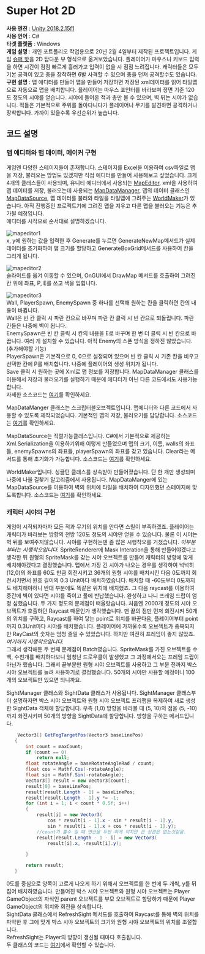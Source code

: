 # Super Hot 2D
**사용 엔진** : [Unity 2018.2.15f1](https://unity3d.com/kr/unity/whatsnew/unity-2018.2.15)   
**사용 언어** : C#   
**타겟 플렛폼** : Windows   
**게임 설명** : 개인 포트폴리오 작업용으로 20년 2월 4일부터 제작된 프로젝트입니다. 게임 [슈퍼 핫](https://store.steampowered.com/app/322500/SUPERHOT/)을 2D 탑다운 뷰 형식으로 옮겨보았습니다. 플레이어가 마우스나 키보드 입력을 하면 시간이 점점 빠르게 흘러가고 입력이 없을 시 점점 느려집니다. 캐릭터들은 모두 기본 공격이 있고 총을 장착하면 6발 사격할 수 있으며 총을 던져 공격할수도 있습니다.    
**구현 설명** : 맵 에디터를 만들어 맵을 만들어 저장하면 저장된 xml데이터를 읽어 타일맵으로 자동으로 맵을 배치합니다. 플레이어는 마우스 포인터를 바라보며 정면 기준 120도 정도의 시야를 얻습니다. 시야에 들어온 적과 총만 볼 수 있으며, 벽 뒤는 시야가 없습니다. 적들은 기본적으로 주위를 돌아다니다가 플레이어나 무기를 발견하면 공격하거나 장착합니다. 가까이 있을수록 우선순위가 높습니다.     

 ## 코드 설명
 ### 맵 에디터와 맵 데이터, 메이커 구현
 게임엔 다양한 스테이지들이 존재합니다. 스테이지를 Excel을 이용하여 csv파일로 맵을 저장, 불러오는 방법도 있겠지만 직접 에디터를 만들어 사용해보고 싶었습니다. 크게 4개의 클래스들이 사용되며, 유니티 에디터에서 사용되는 [MapEditor](Assets/Scripts/Editor/MapEditor.cs), xml을 사용하여 맵 데이터를 저장, 불러오는데 사용되는 [MapDataManager](Assets/Scripts/21.Map/MapDataManager.cs), 맵의 데이터 클래스인 [MapDataSource](Assets/Scripts/21.Map/MapDataSource.cs), 맵 데이터를 불러와 타일을 타일맵에 그려주는 [WorldMaker](Assets/Scripts/21.Map/WorldMaker.cs)가 있습니다. 아직 진행중인 프로젝트기에 그려진 맵을 지우고 다른 맵을 불러오는 기능은 추가될 예정입니다.   
 에디터를 시작으로 순서대로 설명하겠습니다.
 
 ![mapeditor1](https://user-images.githubusercontent.com/24664506/75951748-212d4b80-5ef0-11ea-8753-53d0351ef63a.JPG)   
x, y에 원하는 값을 입력한 후 Generate를 누르면 GenerateNewMap메서드가 실제 데이터를 초기화하여 맵 크기를 할당하고 GenerateBoxGrid메서드를 사용하여 칸을 그리게 됩니다.    

![mapeditor2](https://user-images.githubusercontent.com/24664506/75951750-24283c00-5ef0-11ea-9751-f5a5c971ac49.JPG)    
슬라이드를 옮겨 이동할 수 있으며, OnGUI에서 DrawMap 메서드를 호출하여 그려진 칸 위에 좌표, P, E를 쓰고 색을 입힙니다.     

![mapeditor3](https://user-images.githubusercontent.com/24664506/75951753-268a9600-5ef0-11ea-942c-66e4b56404b3.JPG)   
Wall, PlayerSpawn, EnemySpawn 중 하나를 선택해 원하는 칸을 클릭하면 칸의 내용이 바뀝니다.      
Wall은 빈 칸 클릭 시 파란 칸으로 바꾸며 파란 칸 클릭 시 빈 칸으로 되돌립니다. 파란 칸들은 나중에 벽이 됩니다.    
EnemySpawn은 빈 칸 클릭 시 칸의 내용을 E로 바꾸며 한 번 더 클릭 시 빈 칸으로 바꿉니다. 여러 개 설치할 수 있습니다. 아직 Enemy의 스폰 방식을 정하진 않았습니다. (추가해야할 기능)    
PlayerSpawn은 기본적으로 0, 0으로 설정되어 있으며 빈 칸 클릭 시 기존 칸을 비우고 선택한 칸에 P를 배치합니다. 나중에 플레이어의 생성 위치가 됩니다.    
Save 클릭 시 원하는 곳에 Xml로 맵 정보를 저장합니다. MapDataManager 클래스를 이용해서 저장과 불러오기를 실행하기 때문에 에디터가 아닌 다른 코드에서도 사용가능합니다.    
자세한 소스코드는 [여기](Assets/Scripts/Editor/MapEditor.cs)를 확인하세요.

MapDataManger 클래스는 스크립터블오브젝트입니다. 맵에디터와 다른 코드에서 사용할 수 있도록 제작되었습니다. 기본적인 맵의 저장, 불러오기를 담당합니다. 소스코드는 [여기](Assets/Scripts/21.Map/MapDataManager.cs)를 확인하세요.

MapDataSource는 직렬가능클래스입니다. C#에서 기본적으로 제공하는 Xml.Serialization을 이용하기위해 이렇게 만들었으며 맵의 크기, 이름, walls의 좌표들, enemySpawns의 좌표들, playerSpawn의 좌표를 갖고 있습니다. Clear라는 메서드를 통해 초기화가 가능합니다. 소스코드는 [여기](Assets/Scripts/21.Map/MapDataSource.cs)를 확인하세요.

WorldMaker입니다. 싱글턴 클래스를 상속받아 만들어졌습니다. 단 한 개만 생성되며 나중에 나올 길찾기 알고리즘에서 사용됩니다. MapDataManger에 있는 MapDataSource를 이용하여 벽의 위치에 타일을 배치하여 디자인했던 스테이지에 맞도록합니다. 소스코드는 [여기](Assets/Scripts/21.Map/WorldMaker.cs)를 확인하세요.

### 캐릭터 시야의 구현
 게임이 시작되자마자 모든 적과 무기의 위치를 안다면 스릴이 부족하겠죠. 플레이어는 캐릭터가 바라보는 방향의 전방 120도 정도의 시야만 얻을 수 있습니다. 물론 이 시야는 벽 뒤를 보여주지않습니다. 시야를 구현하는덴 좀 많은 시행착오를 거쳤습니다.
 *이부분부터는 시행착오입니다.* SpriteRenderer에 Mask Interation을 통해 만들어야겠다고 생각한 뒤 원형의 SpriteMask를 갖는 시야 오브젝트를 만들어 캐릭터의 방향에 맞게 배치해야겠다고 결정했습니다. 맵에서 가장 긴 시야가 나오는 경우를 생각하여 넉넉히 (12,0)의 좌표를 60도 만큼 회전시키고 36개의 원형 시야를 배치시킨 다음 0도까지 회전시키면서 원호 길이의 0.3 Unit마다 배치하였습니다. 배치할 때 -60도부터 0도까지도 배치해야하니 반대 부분에도 똑같은 위치에 배치했죠. 그 다음 raycast를 이용하여 중간에 벽이 있다면 시야를 죽이고 풀에 반납했습니다. 완성하고 나니 프레임 드랍이 엄청 심했습니다.
 두 가지 정도의 문제점이 떠올랐습니다. 처음엔 2000개 정도의 시야 오브젝트가 호출하던 Raycast 때문인가 생각했습니다. 맨 끝의 점만 먼저 회전시켜 50개의 위치를 구하고, Raycast를 하여 닿는 point로 위치를 바꾼다음, 플레이어부터 point까지 0.3Unit마다 시야를 배치했습니다. 플레이어에 가까울수록 오브젝트가 중복되지만 RayCast의 숫자는 엄청 줄일 수 있었습니다. 하지만 여전히 프레임이 좋지 않았죠. *여기까지 시행착오입니다.*   
 그래서 생각해둔 두 번째 문제점이 Batch였습니다. SpriteMask를 가진 오브젝트를 수백, 수천개를 배치하다보니 엄청난 드로우콜이 발생했고 그 과정에서오는 프레임 드랍이 아닌가 했습니다. 그래서 끝부분만 원형 시야 오브젝트를 사용하고 그 부분 전까지 박스 시야 오브젝트를 늘려 사용하기로 결정했습니다. 50개의 시야만 사용할 예정이니 100개의 오브젝트만 있으면 되니까요.
 
 SightManager 클래스와 SightData 클래스가 사용됩니다.
 SightManager 클래스부터 설명하자면 박스 시야 오브젝트와 원형 시야 오브젝트 프리팹을 복제하여 새로 생성한 SightData 객체에 할당합니다. 우측 (1,0) 방향을 바라볼 때 (5, 10)의 점을 (5, -10)까지 화전시키며 50개의 방향을 SightData에 할당합니다. 방향을 구하는 메서드입니다.  
 ```C#
     Vector3[] GetFogTargetPos(Vector3 baseLinePos)
    {
        int count = maxCount;
        if (count == 0)
            return null;
        float rotateAngle = baseRotateAngleRad / count;
        float cos = Mathf.Cos(-rotateAngle);
        float sin = Mathf.Sin(-rotateAngle);
        Vector3[] result = new Vector3[count];
        result[0] = baseLinePos;
        result[result.Length - 1] = baseLinePos;
        result[result.Length - 1].y *= -1;
        for (int i = 1; i < count * 0.5f; i++)
        {
            result[i] = new Vector3(
                cos * result[i - 1].x - sin * result[i - 1].y,
                sin * result[i - 1].x + cos * result[i - 1].y);
            //count가 홀수 일 때 연산을 두번 하게 되지만 큰 상관은 없는것같음. 
            result[result.Length - 1 - i] = new Vector3(
                result[i].x, -result[i].y);

        }

        return result;
    }
 ```
 0도를 중심으로 양쪽이 고르게 나오게 하기 위해서 오브젝트를 한 번에 두 개씩, y를 뒤집어 배치하였습니다. 만들어진 박스 시야 오브젝트와 원형 시야 오브젝트는 Player GameObject의 자식인 parent 오브젝트를 부모 오브젝트로 할당하기 때문에 Player GameObject의 위치와 회전을 상속합니다.      
 SightData 클래스에서 RefreshSight 메서드를 호출하여 Raycast를 통해 벽의 위치를 파악한 후 그에 맞게 박스 시야 오브젝트의 크기와 원형 시야 오브젝트의 위치를 조절합니다.     
 RefreshSight는 Player의 방향이 갱신될 때마다 호출됩니다.     
 두 클래스의 코드는 [여기](Assets/Scripts/01.Manager/SightManager.cs)에서 확인할 수 있습니다. 